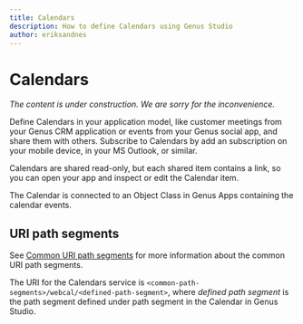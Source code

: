```yaml
---
title: Calendars
description: How to define Calendars using Genus Studio
author: eriksandnes
---
```

# Calendars

_The content is under construction. We are sorry for the inconvenience._

Define Calendars in your application model, like customer meetings from your Genus CRM application or events from your Genus social app, and share them with others. Subscribe to Calendars by add an subscription on your mobile device, in your MS Outlook, or similar.

Calendars are shared read-only, but each shared item contains a link, so you can open your app and inspect or edit the Calendar item.

The Calendar is connected to an Object Class in Genus Apps containing the calendar events.

## URI path segments
See [Common URI path segments](index.md#common-uri-path-segments) for more information about the common URI path segments.

The URI for the Calendars service is `<common-path-segments>/webcal/<defined-path-segment>`, where _defined path segment_ is the path segment defined under path segment in the Calendar in Genus Studio.
